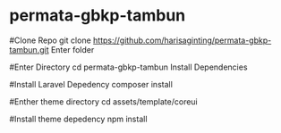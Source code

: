 # permata-gbkp-tambun

#Clone Repo
git clone https://github.com/harisaginting/permata-gbkp-tambun.git
Enter folder

#Enter Directory
cd permata-gbkp-tambun
Install Dependencies

#Install Laravel Depedency
composer install

#Enther theme directory
cd assets/template/coreui

#Install theme depedency
npm install

